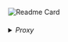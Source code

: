 ![Readme Card](https://github-readme-stats.vercel.app/api/pin?username=kako13&repo=design-patterns&show_icons=true&theme=codeSTACKr&hide_border=true&bg_color=00000000)

####

<details>
  <summary><i>Proxy</i></summary>
<ol>
<ln><details>
    <summary>Proxy Estático</summary>
<ol>

### Cenário

Temos a seguinte interface que define os métodos de saudação:

- ola
- tchau

> SaudacaoService
>```java
> public interface SaudacaoService {  
>    String ola(String name);  
>    String tchau();  
>}
> ```

E temos a classe que implementa a interface:
> SaudacaoServiceImpl
>```java
>public class SaudacaoServiceImpl implements SaudacaoService {  
>    @Override  
>    public String ola(String name) {  
>        return "Olá, " + name + "!";  
>    }  
> 
>    @Override  
>    public String tchau() {  
>        return "Tchau!!";  
>    }  
>}
>```

### Problema

Se quisermos controlar o acesso/alterar/estender o comportamento destes métodos, como adicionar informações de Log no
console, antes e depois da execução dos métodos sem alterar diretamente a implementação da classe `SaudacaoServiceImpl`,
ou de qualquer outra classe hipotética que não tenhamos acesso, podemos implementar um proxy.

### Solução

O Proxy Pattern consiste em:

- Tirar proveito da mesma interface do objeto em questão, fazendo sua implementação
- Instanciar e delegar à classe em questão a execução do método de interesse
- adicionar lógica antes ou depois da chamada do método de interesse
- Ou alterar o retorno desta delegação

> LoggingSaudacaoServiceImplProxy
>```java
>public class LoggingSaudacaoServiceImplProxy implements SaudacaoService {  
>    private SaudacaoService saudacaoService = new SaudacaoServiceImpl();  
>    @Override  
>    public String ola(String name) {  
>        System.out.println("Método ola foi chamado com o arg: " + name);  
>        String ola = saudacaoService.ola(name);  
>        System.out.println("Método ola devolveu " + ola);  
>        return ola;  
>    }  
>  
>    @Override  
>    public String tchau() {  
>        System.out.println("Método tchau foi chamado com o arg: \"null\"");  
>        String tchau = saudacaoService.tchau();  
>        System.out.println("Método tchau devolveu " + tchau);  
>        return tchau;  
>    }  
>}
>```

### Teste

> ProxyPatternClientTest
>```java
>public class ProxyPatternClientTest {  
>    public static void main(String[] args) {  
>  
>        SaudacaoService proxyService = new LoggingSaudacaoServiceImplProxy();  
>  
>        System.out.println("-------------------------------");  
>        System.out.println("Proxy: ");  
>        System.out.println(proxyService.ola("Mundo"));  
>        System.out.println("-------------------------------");  
>        System.out.println("Proxy: ");  
>        System.out.println(proxyService.tchau());  
>        System.out.println("-------------------------------");  
>    }  
>}
>```

### Saída

> Console
>```java
>-------------------------------
>Proxy: 
>Método ola foi chamado com o arg: Mundo
>Método ola devolveu Olá, Mundo!
>Olá, Mundo!
>-------------------------------
>Proxy: 
>Método tchau foi chamado com o arg: "null"
>Método tchau devolveu Tchau!!
>Tchau!!
>-------------------------------
>```

### Diagrama

![static-proxy-pattern.png](static-proxy-pattern.png)

### Conclusão

Agora toda vez que na classe `ProxyPatternClientTest` chamarmos os métodos `ola` ou `tchau` da
Interface `SaudacaoService`, serão invocados os métodos da classe referenciada `LoggingSaudacaoServiceImplProxy`. 
Nos dando a oportunidade de estender/modificar/alterar o comportamento da implementação da classe
de `EnglishGreetingService`.

</ol>
</details></ln>

####

<ln><details>
<summary>JDK Dynamic Proxy</summary>
<ol>

### Problema

> ❗️Aumento no número de classes
> 
> De acordo com a implementação Proxy Pattern - Estático (com interface), toda vez que
> precisarmos de um proxy para a `classeX`, precisaremos:
>
>- caso não exista uma interface sendo implementada e seja possível alterar a classe `classeX`:
   >	- faze-la implementar uma nova interface
>- criar uma nova classe `proxyX` para servir de proxy
>- fazê-la implementar a mesma interface da `classeX`
>- ao implementar a sobrescrita do método, delegar a instância da `classeX` a execução de seu método
>- e adicionar o comportamento desejado antes ou depois de delegar o método a `classeX`
>
> > 🚧 Se tivermos N classes para aplicar um comportamento, teremos N proxies implementados. E isso é um problema!

### Cenário

Temos a seguinte interface que define os métodos de saudações:
>GreetingService
>```java
>public interface GreetingService {  
>    String greet(String name);  
>    String goodbye();  
>}
>```

E temos a classe que implementa a interface:
>EnglishGreetingService
>```java
>public class EnglishGreetingService implements GreetingService {  
>    @Override  
>    public String greet(String name) {  
>        return "Hello, " + name + "!";  
>    }  
>  
>    @Override  
>    public String goodbye() {  
>        return "Goodbye!!!";  
>    }  
>}
>```

Queremos adicionar **informações de Log no console**, antes e depois da execução dos métodos sem alterar diretamente a implementação da classe `EnglishGreetingService`, ou de qualquer outra classe hipotética que não tenhamos acesso.

### Solução

Dado que queremos evitar implementar um proxy novo para cada classe, o Java já disponibiliza uma maneira dinâmica (programática) de criarmos proxies. Porém para isso utilizaremos:
- Reflection:
    - `InvocationHandler` (para controlar o acesso aos métodos)
    - `Proxy` (Objeto que representa o objeto original)

E precisaremos:
- Implementar um `InvocationHandler` para a funcionalidade de Log
- Criar uma `ProxyFactoryJDK` que nos proverá um proxy para qualquer objeto que possua uma interface:
    - **Vamos criar** uma factory de um Proxy (`java.lang.reflect.Proxy`) da biblioteca Reflection,  que trabalham com:
        - *Proxy*
            - *InvocationHandler*
            - *ClassLoader*
            - *Interface em Comum com o objeto de interesse*

> LoggingInvocationHandler
>```java
>public class LoggingInvocationHandler implements InvocationHandler {  
>    private Object target;  
>  
>    public LoggingInvocationHandler(Object target) {  
>        this.target = target;  
>    }  
>  
>    @Override  
>    public Object invoke(Object proxy, Method method, Object[] args) throws Throwable {  
>        System.out.println("Method " + method.getName()+ " was called with args: " +  
>                (args != null?Arrays.toString(args):"null")  
>        );  
>        Object result = method.invoke(target, args);  
>        System.out.println(  
>                "Method " + method.getName() + " returns: " + result  
>        );  
>        return result;  
>    }  
>}
>```

> ProxyFactoryJDK
>```java
>public class ProxyFactoryJDK {  
>    public static <T> T createProxy(T target, Class<T> interfaceClass) {  
>        return (T) Proxy.newProxyInstance(  
>                interfaceClass.getClassLoader(),  
>                new Class<?>[]{interfaceClass},  
>                new LoggingInvocationHandler(target));  
>    }  
>}
>```


### Teste

Desta forma poderemos criar proxies de qualquer classe que possua uma interface. Para validar o conceito, fizemos o teste tanto com:
- A classe e interface do caso de uso atual ("Hello, World!")
- Quanto a classe e interface do caso de uso Proxy Pattern - Estático (com interface) - ("Olá, Mundo!")

>Classe de Teste
>```java
>public class JDKDynamicProxyClientTest {  
>  
>    public static void main(String[] args) {  
>        GreetingService proxyService = ProxyFactoryJDK.createProxy(new EnglishGreetingService(), GreetingService.class);  
>        System.out.println("-------------------------------");  
>        System.out.println("Proxy: ");  
>        System.out.println(proxyService.greet("World"));  
>        System.out.println("-------------------------------");  
>        System.out.println("Proxy: ");  
>        System.out.println(proxyService.goodbye());  
>        System.out.println("-------------------------------");  
>  
>        SaudacaoService saudacaoService = ProxyFactoryJDK.createProxy(new SaudacaoServiceImpl(), SaudacaoService.class);  
>        System.out.println("-------------------------------");  
>        System.out.println("Proxy: ");  
>        System.out.println(saudacaoService.ola("Mundo"));  
>        System.out.println("-------------------------------");  
>        System.out.println("Proxy: ");  
>        System.out.println(saudacaoService.tchau());  
>        System.out.println("-------------------------------");  
>    }  
>}
>```

### Saída

>Console
>```java
>-------------------------------
>Proxy: 
>Method greet was called with args: [World]
>Method greet returns: Hello, World!
>Hello, World!
>-------------------------------
>Proxy: 
>Method goodbye was called with args: null
>Method goodbye returns: Goodbye!!!
>Goodbye!!!
>-------------------------------
>-------------------------------
>Proxy: 
>Method ola was called with args: [Mundo]
>Method ola returns: Olá, Mundo!
>Olá, Mundo!
>-------------------------------
>Proxy: 
>Method tchau was called with args: null
>Method tchau returns: Tchau!!
>Tchau!!
>-------------------------------
>```

### Diagrama

>![jdk-dynamic-proxy-pattern.png](jdk-dynamic-proxy-pattern.png)


### Conclusão

Agora toda vez que na classe `JDKDynamicProxyClient` chamarmos os métodos `greet` ou `goodbye` da Interface `GreetingService` serão invocados através do método ==**`invoke`**== da classe `LoggingInvocationHandler`.
Nos dando a oportunidade de estender/modificar/alterar o comportamento da implementação da classe de `EnglishGreetingService`.

</ol>
</details></ln>


####


<ln><details>
<summary>CGLib Proxy Pattern</summary>
<ol>

>❗️Descreva abaixo o problema identificado
> 
> De acordo com as implementações anteriormente abordadas, Proxy Pattern - Estático (com interface) e JDK Dynamic Proxy, toda vez que precisarmos de um proxy para uma `classeX`, precisaremos que a classe implemente uma interface.
> > 🚧 Ambas implementações exigem uma interface
> > O problema é que nem sempre a nossa `classeX` estará implementando uma interface. E nem sempre teremos acesso para editar a classe para fazê-la implementar uma interface para o propósito de criar o nosso proxy.
>


### Cenário

Diferente das implementações anteriores Proxy Pattern - Estático (com interface) e CGLib Proxy, temos a classe real que **não implementa nenhuma interface**, e possui os métodos:
- hola
- adios

> SaludosServiceImpl
>```java
>public class SaludosServiceImpl {  
>    public String hola(String name) {  
>        return "Hola " + name + "!";  
>    }  
>  
>    public String adios() {  
>        return "Adiós!!";  
>    }  
>}
>```


### Solução

Desta vez:
- **vamos criar** uma factory de um proxy da CGLib e trabalha com:
    - Enhancer (Proxy CGLib)
        - MethodInterceptor
        - Reflection (de forma mais abstraída)


> ProxyFactoryCGLib  
> Cria um Interceptor do tipo CGLib `MethodInterceptor`
>```java
>public class LoggingMethodInteceptor implements MethodInterceptor {  
>    @Override  
>    public Object intercept(Object obj, Method method, Object[] args, MethodProxy methodProxy) throws Throwable {  
>        System.out.println("El método " + method.getName()+ " fue llamado com los args: " +  
>                (args != null? Arrays.toString(args):"null")  
>        );  
>        Object result = methodProxy.invokeSuper(obj, args);  
>        System.out.println(  
>                "El método " + method.getName() + " devolvió: " + result  
>        );  
>        return result;  
>    }  
>}
>```


> ProxyFactoryCGLib
> Devolve um Proxy do tipo CGLib `Enhancer`
>```java
>public class ProxyFactoryCGLib {  
>    public static <T> T createProxy(T target, Class<T> superclassType) {  
>        Enhancer enhancer = new Enhancer();  
>        enhancer.setSuperclass(superclassType);  
>        enhancer.setCallback(new LoggingMethodInteceptor());  
>        return (T) enhancer.create();  
>    }  
>}
>```


### Teste

> Classe de Teste
>```java
>public class CGLibProxyClientTest {  
>    public static void main(String[] args) {  
>        SaludosServiceImpl greetingServicePoxy = ProxyFactoryCGLib.createProxy(new SaludosServiceImpl(), SaludosServiceImpl.class);  
>  
>        System.out.println("-------------------------------");  
>        System.out.println("Proxy: ");  
>        System.out.println(greetingServicePoxy.hola("Mundo"));  
>        System.out.println("-------------------------------");  
>        System.out.println("Proxy: ");  
>        System.out.println(greetingServicePoxy.adios());  
>        System.out.println("-------------------------------");  
>    }  
>}
>```


### Saída

> Console
> ```java
> -------------------------------
> Proxy: 
> El método hola fue llamado com los args: [Mundo]
> El método hola devolvió: Hola Mundo!
> Hola Mundo!
> -------------------------------
> Proxy: 
> El método adios fue llamado com los args: []
> El método adios devolvió: Adiós!!
> Adiós!!
> -------------------------------
> ```

### Diagrama

> Diagrama
> ![cglib-proxy-pattern.png](cglib-proxy-pattern.png)

### Conclusão

Agora toda vez que na classe `CGLibProxyClientTest` chamarmos os métodos `hola` ou `adios` da instancia de `SaludosServiceImpl` a chamada será interceptada pelo método `intercept` da classe `LoggingMethodInterceptor`.
Nos dando a oportunidade de estender/modificar/alterar o comportamento da classe de `SaludosServiceImpl`.


</ol>
</details></ln>

####

